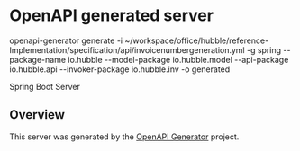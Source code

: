 # OpenAPI generated server

openapi-generator generate -i ~/workspace/office/hubble/reference-Implementation/specification/api/invoicenumbergeneration.yml -g spring --package-name io.hubble --model-package io.hubble.model --api-package io.hubble.api --invoker-package io.hubble.inv -o generated

Spring Boot Server


## Overview
This server was generated by the [OpenAPI Generator](https://openapi-generator.tech) project.

